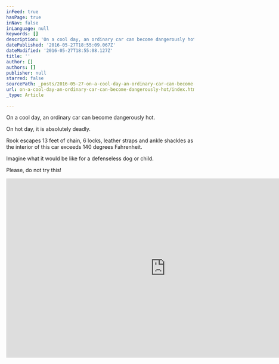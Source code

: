 ```yaml
---
inFeed: true
hasPage: true
inNav: false
inLanguage: null
keywords: []
description: 'On a cool day, an ordinary car can become dangerously hot. '
datePublished: '2016-05-27T18:55:09.067Z'
dateModified: '2016-05-27T18:55:08.127Z'
title: ''
author: []
authors: []
publisher: null
starred: false
sourcePath: _posts/2016-05-27-on-a-cool-day-an-ordinary-car-can-become-dangerously-hot.md
url: on-a-cool-day-an-ordinary-car-can-become-dangerously-hot/index.html
_type: Article

---
```

On a cool day, an ordinary car can become dangerously hot. 

On hot day, it is absolutely deadly. 

Rook escapes 13 feet of chain, 6 locks, leather straps and ankle shackles as the interior of this car exceeds 140 degrees Fahrenheit. 

Imagine what it would be like for a defenseless dog or child. 

Please, do not try this!

<iframe width="854" height="480" src="https://www.youtube.com/embed/V1O-hHBMsTo" frameborder="0" allowfullscreen="" style=""></iframe>